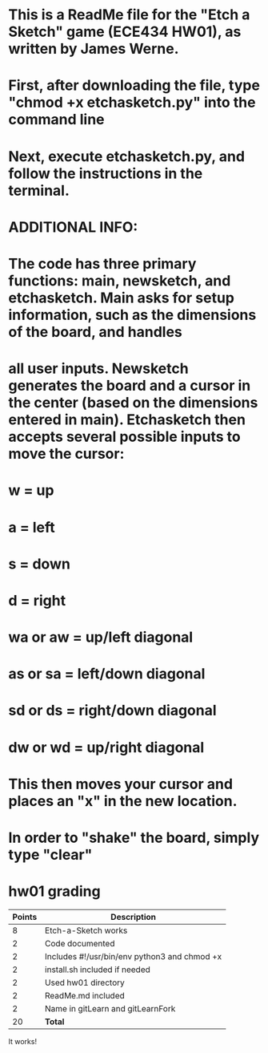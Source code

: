 # This is a ReadMe file for the "Etch a Sketch" game (ECE434 HW01), as written by James Werne.

# First, after downloading the file, type "chmod +x etchasketch.py" into the command line
# Next, execute etchasketch.py, and follow the instructions in the terminal.

# ADDITIONAL INFO:
# The code has three primary functions: main, newsketch, and etchasketch. Main asks for setup information, such as the dimensions of the board, and handles
# all user inputs. Newsketch generates the board and a cursor in the center (based on the dimensions entered in main). Etchasketch then accepts several possible inputs to move the cursor:
# w = up
# a = left
# s = down
# d = right
# wa or aw = up/left diagonal
# as or sa = left/down diagonal
# sd or ds = right/down diagonal
# dw or wd = up/right diagonal

# This then moves your cursor and places an "x" in the new location.
# In order to "shake" the board, simply type "clear"

# hw01 grading

| Points      | Description |
| ----------- | ----------- |
|  8 | Etch-a-Sketch works
|  2 | Code documented
|  2 | Includes #!/usr/bin/env python3 and chmod +x
|  2 | install.sh included if needed
|  2 | Used hw01 directory
|  2 | ReadMe.md included
|  2 | Name in gitLearn and gitLearnFork
| 20 | **Total**

It works!  